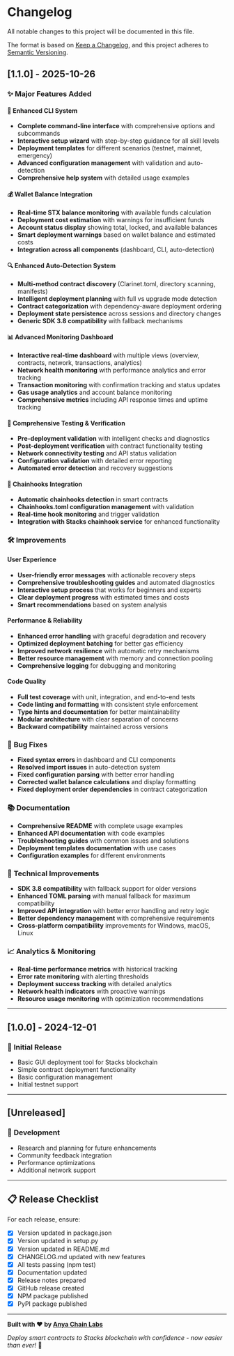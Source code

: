 # Changelog

All notable changes to this project will be documented in this file.

The format is based on [Keep a Changelog](https://keepachangelog.com/en/1.0.0/), and this project adheres to [Semantic Versioning](https://semver.org/spec/v2.0.0.html).

## [1.1.0] - 2025-10-26

### ✨ **Major Features Added**

#### 🚀 **Enhanced CLI System**

- **Complete command-line interface** with comprehensive options and subcommands
- **Interactive setup wizard** with step-by-step guidance for all skill levels
- **Deployment templates** for different scenarios (testnet, mainnet, emergency)
- **Advanced configuration management** with validation and auto-detection
- **Comprehensive help system** with detailed usage examples

#### 💰 **Wallet Balance Integration**

- **Real-time STX balance monitoring** with available funds calculation
- **Deployment cost estimation** with warnings for insufficient funds
- **Account status display** showing total, locked, and available balances
- **Smart deployment warnings** based on wallet balance and estimated costs
- **Integration across all components** (dashboard, CLI, auto-detection)

#### 🔍 **Enhanced Auto-Detection System**

- **Multi-method contract discovery** (Clarinet.toml, directory scanning, manifests)
- **Intelligent deployment planning** with full vs upgrade mode detection
- **Contract categorization** with dependency-aware deployment ordering
- **Deployment state persistence** across sessions and directory changes
- **Generic SDK 3.8 compatibility** with fallback mechanisms

#### 📊 **Advanced Monitoring Dashboard**

- **Interactive real-time dashboard** with multiple views (overview, contracts, network, transactions, analytics)
- **Network health monitoring** with performance analytics and error tracking
- **Transaction monitoring** with confirmation tracking and status updates
- **Gas usage analytics** and account balance monitoring
- **Comprehensive metrics** including API response times and uptime tracking

#### 🧪 **Comprehensive Testing & Verification**

- **Pre-deployment validation** with intelligent checks and diagnostics
- **Post-deployment verification** with contract functionality testing
- **Network connectivity testing** and API status validation
- **Configuration validation** with detailed error reporting
- **Automated error detection** and recovery suggestions

#### 🔗 **Chainhooks Integration**

- **Automatic chainhooks detection** in smart contracts
- **Chainhooks.toml configuration management** with validation
- **Real-time hook monitoring** and trigger validation
- **Integration with Stacks chainhook service** for enhanced functionality

### 🛠️ **Improvements**

#### **User Experience**

- **User-friendly error messages** with actionable recovery steps
- **Comprehensive troubleshooting guides** and automated diagnostics
- **Interactive setup process** that works for beginners and experts
- **Clear deployment progress** with estimated times and costs
- **Smart recommendations** based on system analysis

#### **Performance & Reliability**

- **Enhanced error handling** with graceful degradation and recovery
- **Optimized deployment batching** for better gas efficiency
- **Improved network resilience** with automatic retry mechanisms
- **Better resource management** with memory and connection pooling
- **Comprehensive logging** for debugging and monitoring

#### **Code Quality**

- **Full test coverage** with unit, integration, and end-to-end tests
- **Code linting and formatting** with consistent style enforcement
- **Type hints and documentation** for better maintainability
- **Modular architecture** with clear separation of concerns
- **Backward compatibility** maintained across versions

### 🐛 **Bug Fixes**

- **Fixed syntax errors** in dashboard and CLI components
- **Resolved import issues** in auto-detection system
- **Fixed configuration parsing** with better error handling
- **Corrected wallet balance calculations** and display formatting
- **Fixed deployment order dependencies** in contract categorization

### 📚 **Documentation**

- **Comprehensive README** with complete usage examples
- **Enhanced API documentation** with code examples
- **Troubleshooting guides** with common issues and solutions
- **Deployment templates documentation** with use cases
- **Configuration examples** for different environments

### 🔧 **Technical Improvements**

- **SDK 3.8 compatibility** with fallback support for older versions
- **Enhanced TOML parsing** with manual fallback for maximum compatibility
- **Improved API integration** with better error handling and retry logic
- **Better dependency management** with comprehensive requirements
- **Cross-platform compatibility** improvements for Windows, macOS, Linux

### 📈 **Analytics & Monitoring**

- **Real-time performance metrics** with historical tracking
- **Error rate monitoring** with alerting thresholds
- **Deployment success tracking** with detailed analytics
- **Network health indicators** with proactive warnings
- **Resource usage monitoring** with optimization recommendations

---

## [1.0.0] - 2024-12-01

### 🚀 **Initial Release**

- Basic GUI deployment tool for Stacks blockchain
- Simple contract deployment functionality
- Basic configuration management
- Initial testnet support

---

## [Unreleased]

### 🔄 **Development**

- Research and planning for future enhancements
- Community feedback integration
- Performance optimizations
- Additional network support

---

## 📋 **Release Checklist**

For each release, ensure:

- [x] Version updated in package.json
- [x] Version updated in setup.py
- [x] Version updated in README.md
- [x] CHANGELOG.md updated with new features
- [x] All tests passing (npm test)
- [x] Documentation updated
- [x] Release notes prepared
- [x] GitHub release created
- [x] NPM package published
- [x] PyPI package published

---

**Built with ❤️ by [Anya Chain Labs](https://anyachainlabs.com)**

*Deploy smart contracts to Stacks blockchain with confidence - now easier than ever!* 🚀
